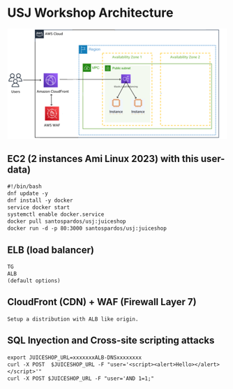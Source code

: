 # USJ Workshop Architecture

![](CF-WAF-ALB-EC2.png)

## EC2 (2 instances Ami Linux 2023) with this user-data)
```
#!/bin/bash 
dnf update -y 
dnf install -y docker 
service docker start 
systemctl enable docker.service
docker pull santospardos/usj:juiceshop
docker run -d -p 80:3000 santospardos/usj:juiceshop
```

## ELB (load balancer)
```
TG 
ALB
(default options)
```
## CloudFront (CDN) + WAF (Firewall Layer 7) 
```
Setup a distribution with ALB like origin.
```
## SQL Inyection and Cross-site scripting attacks
```
export JUICESHOP_URL=xxxxxxxALB-DNSxxxxxxxx
curl -X POST  $JUICESHOP_URL -F "user='<script><alert>Hello></alert></script>'"
curl -X POST $JUICESHOP_URL -F "user='AND 1=1;"
```


